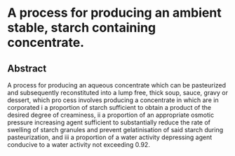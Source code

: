 # A process for producing an ambient stable, starch containing concentrate.

## Abstract
A process for producing an aqueous concentrate which can be pasteurized and subsequently reconstituted into a lump free, thick soup, sauce, gravy or dessert, which pro cess involves producing a concentrate in which are in corporated i a proportion of starch sufficient to obtain a product of the desired degree of creaminess, ii a proportion of an appropriate osmotic pressure increasing agent sufficient to substantially reduce the rate of swelling of starch granules and prevent gelatinisation of said starch during pasteurization, and iii a proportion of a water activity depressing agent conducive to a water activity not exceeding 0.92.